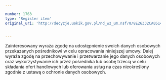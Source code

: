 ```yaml
---

number: 1763
type: 'Register item'
original_uri: 'http://decyzje.uokik.gov.pl/nd_wz_um.nsf/0/8E26332CA0514879C125767400351D0B?OpenDocument'


---
```


Zainteresowany wyraża zgodę na udostępnienie swoich danych osobowych przekazanych pośrednikowi w celu opracowania niniejszej umowy. Dalej wyraża zgodę na przechowywanie i przetwarzanie jego danych osobowych oraz wykorzystywanie ich przez pośrednika lub osobę trzecią w celu składania ofert handlowych lub oferowania usług na czas nieokreślony zgodnie z ustawą o ochronie danych osobowych.
